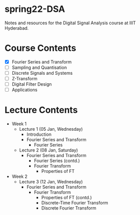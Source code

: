 # spring22-DSA
Notes and resources for the Digital Signal Analysis course at IIIT Hyderabad.

# Course Contents
- [x] Fourier Series and Transform
- [ ] Sampling and Quantisation
- [ ] Discrete Signals and Systems
- [ ] Z-Transform
- [ ] Digital Filter Design
- [ ] Applications

# Lecture Contents
* Week 1
    - Lecture 1 (05 Jan, Wednesday)
        - Introduction
        - Fourier Series and Transform
            - Fourier Series
    - Lecture 2 (08 Jan, Saturday)
        - Fourier Series and Transform
            - Fourier Series (contd.)
            - Fourier Transform
                - Properties of FT
* Week 2
    - Lecture 3 (12 Jan, Wednesday)
        - Fourier Series and Transform
            - Fourier Transform
                - Properties of FT (contd.)
                - Discrete-Time Fourier Transform
                - Discrete Fourier Transform
